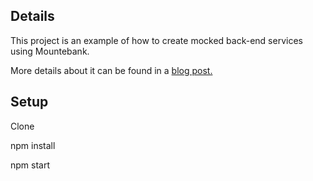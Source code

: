 <h2>Details</h2>
<p>This project is an example of how to create mocked back-end services using Mountebank.</p>
<p>More details about it can be found in a <a href="https://codespacelab.com/index.php/2019/09/29/mocking-back-end-services/">blog post.</a></p>

<h2>Setup</h2>
<p>Clone</p>
<p>npm install</p>
<p>npm start</p>